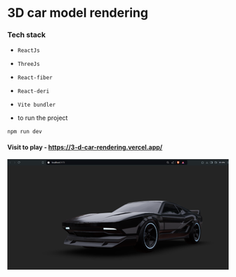 # 3D car model rendering

### Tech stack
- ```ReactJs```
- ```ThreeJs```
- ```React-fiber```
- ```React-deri```
- ```Vite bundler```

- to run the project
```
npm run dev 
```

#### Visit to play - https://3-d-car-rendering.vercel.app/

![car](<Screenshot 2024-08-02 204345.png>)
